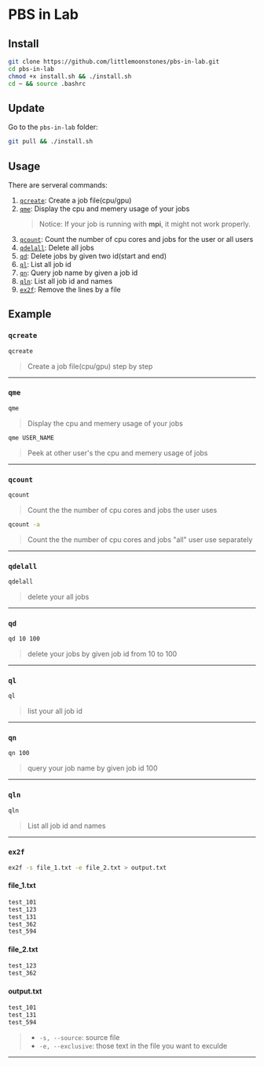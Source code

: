 # PBS in Lab
## Install
```bash
git clone https://github.com/littlemoonstones/pbs-in-lab.git
cd pbs-in-lab
chmod +x install.sh && ./install.sh
cd ~ && source .bashrc
```

## Update
Go to the `pbs-in-lab` folder:
```bash
git pull && ./install.sh
```

## Usage
There are serveral commands:
  1. [`qcreate`](#qcreate): Create a job file(cpu/gpu)
  2. [`qme`](#qme): Display the cpu and memery usage of your jobs
     > Notice: If your job is running with **mpi**, it might not work properly.
  3. [`qcount`](#qcount): Count the number of cpu cores and jobs for the user or all users
  4. [`qdelall`](#qdelall): Delete all jobs
  5. [`qd`](#qd): Delete jobs by given two id(start and end)
  6. [`ql`](#ql): List all job id
  7. [`qn`](#qn): Query job name by given a job id
  8.  [`qln`](#qln): List all job id and names
  9.  [`ex2f`](#ex2f): Remove the lines by a file

## Example
### `qcreate`
```bash
qcreate
```
> Create a job file(cpu/gpu) step by step
---

### `qme`
```bash
qme
```
> Display the cpu and memery usage of your jobs

```bash
qme USER_NAME
```
> Peek at other user's the cpu and memery usage of jobs
---

### `qcount`
```bash
qcount
```
> Count the the number of cpu cores and jobs the user uses

```bash
qcount -a
```
> Count the the number of cpu cores and jobs "all" user use separately
---

### `qdelall`
```bash
qdelall
```
> delete your all jobs
---

### `qd`
```bash
qd 10 100
```
> delete your jobs by given job id from 10 to 100
---
### `ql`
```bash
ql
```
> list your all job id
---

### `qn`
```bash
qn 100
```
> query your job name by given job id 100
---

### `qln`
```bash
qln
```
> List all job id and names
---

### `ex2f`

```bash
ex2f -s file_1.txt -e file_2.txt > output.txt
```

#### file_1.txt
```txt
test_101
test_123
test_131
test_362
test_594
```

#### file_2.txt
```txt
test_123
test_362
```

#### output.txt
```txt
test_101
test_131
test_594
```

> - `-s, --source`: source file
> - `-e, --exclusive`: those text in the file you want to exculde
---
